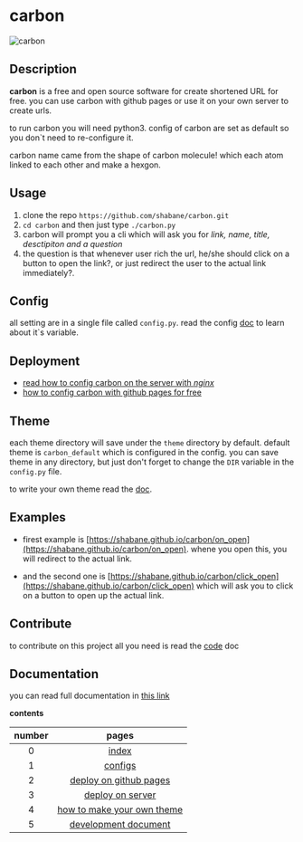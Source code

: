 # carbon

![carbon](https://s6.uupload.ir/files/carbon_r7tm.jpg)

## Description

**carbon** is a free and open source software for create shortened URL for free.
you can use carbon with github pages or use it on your own server to create urls.

to run carbon you will need python3.
config of carbon are set as default so you don`t need to re-configure it.

carbon name came from the shape of carbon molecule!
which each atom linked to each other and make a hexgon.


## Usage

1. clone the repo `https://github.com/shabane/carbon.git`
2. `cd carbon` and then just type `./carbon.py`
3. carbon will prompt you a cli which will ask you for *link, name, title, desctipiton and a question*
4. the question is that whenever user rich the url, he/she should click on a button to open the link?, or just redirect the user to the actual link immediately?.


## Config

all setting are in a single file called `config.py`.
read the config [doc](documentation/config.md) to learn about it`s variable.


## Deployment

- [read how to config carbon on the server with *nginx*](documentation/deploy_nginx.md)
- [how to config carbon with github pages for free](documentation/deploy_github_pages.md)


## Theme

each theme directory will save under the `theme` directory by default.
default theme is `carbon_default` which is configured in the config.
you can save theme in any directory, but just don't forget to change the `DIR` variable in the `config.py` file.

to write your own theme read the [doc](documentation/theme.md).


## Examples

- firest example is [https://shabane.github.io/carbon/on_open](https://shabane.github.io/carbon/on_open). whene you open this, you will redirect to the actual link.

- and the second one is [https://shabane.github.io/carbon/click_open](https://shabane.github.io/carbon/click_open) which will ask you to click on a button to open up the actual link.


## Contribute

to contribute on this project all you need is read the [code](documentation/code_doc.md) doc


## Documentation

you can read full documentation in [this link](documentation/index.md)

**contents**

|number|pages|
|:----:|:---:|
|   0  |[index](documentation/index.md)|
|   1  |[configs](documentation/config.md)|
|   2  |[deploy on github pages](documentation/deploy_github_pages.md)|
|   3  |[deploy on server](documentation/deploy_nginx.md)|
|   4  |[how to make your own theme](documentation/theme.md)|
|   5  |[development document](documentation/code_doc.md)|


